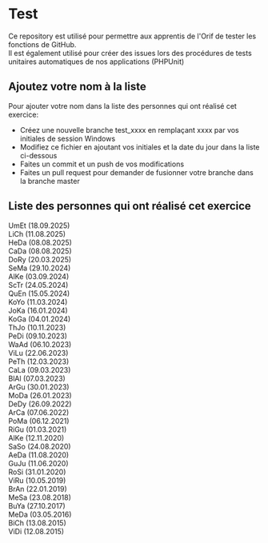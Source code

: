 # Test
Ce repository est utilisé pour permettre aux apprentis de l'Orif de tester les fonctions de GitHub.<br>
Il est également utilisé pour créer des issues lors des procédures de tests unitaires automatiques de nos applications (PHPUnit)

## Ajoutez votre nom à la liste
Pour ajouter votre nom dans la liste des personnes qui ont réalisé cet exercice:
- Créez une nouvelle branche test_xxxx en remplaçant xxxx par vos initiales de session Windows
- Modifiez ce fichier en ajoutant vos initiales et la date du jour dans la liste ci-dessous
- Faites un commit et un push de vos modifications
- Faites un pull request pour demander de fusionner votre branche dans la branche master

## Liste des personnes qui ont réalisé cet exercice
UmEt (18.09.2025)<br>
LiCh (11.08.2025)<br>
HeDa (08.08.2025)<br>
CaDa (08.08.2025)<br>
DoRy (20.03.2025)<br>
SeMa (29.10.2024)<br>
AlKe (03.09.2024)<br>
ScTr (24.05.2024)<br>
QuEn (15.05.2024)<br>
KoYo (11.03.2024)<br>
JoKa (16.01.2024)<br>
KoGa (04.01.2024)<br>
ThJo (10.11.2023)<br>
PeDi (09.10.2023)<br>
WaAd (06.10.2023)<br>
ViLu (22.06.2023)<br>
PeTh (12.03.2023)<br>
CaLa (09.03.2023)<br>
BlAl (07.03.2023)<br>
ArGu (30.01.2023)<br>
MoDa (26.01.2023)<br>
DeDy (26.09.2022)<br>
ArCa (07.06.2022)<br>
PoMa (06.12.2021)<br>
RiGu (01.03.2021)<br>
AlKe (12.11.2020)<br>
SaSo (24.08.2020)<br>
AeDa (11.08.2020)<br>
GuJu (11.06.2020)<br>
RoSi (31.01.2020)<br>
ViRu (10.05.2019)<br>
BrAn (22.01.2019)<br>
MeSa (23.08.2018)<br>
BuYa (27.10.2017)<br>
MeDa (03.05.2016)<br>
BiCh (13.08.2015)<br>
ViDi (12.08.2015)
